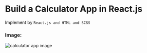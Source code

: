 # Build a Calculator App in React.js
Implement by `React.js and HTML and SCSS`

### Image:

![calculator app image](https://i.ibb.co/hWHj069/2022-05-17.png)